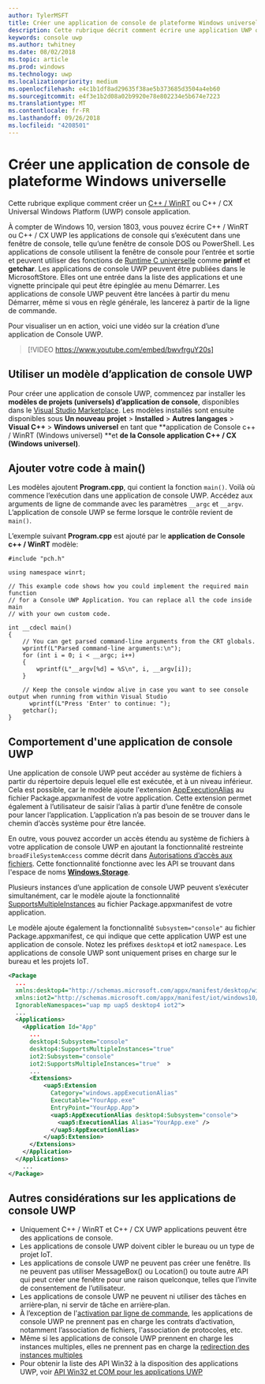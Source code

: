```yaml
---
author: TylerMSFT
title: Créer une application de console de plateforme Windows universelle
description: Cette rubrique décrit comment écrire une application UWP qui s’exécute dans une fenêtre de console.
keywords: console uwp
ms.author: twhitney
ms.date: 08/02/2018
ms.topic: article
ms.prod: windows
ms.technology: uwp
ms.localizationpriority: medium
ms.openlocfilehash: e4c1b1df8ad29635f38ae5b373685d3504a4eb60
ms.sourcegitcommit: e4f3e1b2d08a02b9920e78e802234e5b674e7223
ms.translationtype: MT
ms.contentlocale: fr-FR
ms.lasthandoff: 09/26/2018
ms.locfileid: "4208501"
---
```

# <a name="create-a-universal-windows-platform-console-app"></a>Créer une application de console de plateforme Windows universelle

Cette rubrique explique comment créer un [C++ / WinRT](/windows/uwp/cpp-and-winrt-apis/intro-to-using-cpp-with-winrt) ou C++ / CX Universal Windows Platform (UWP) console application.

À compter de Windows 10, version 1803, vous pouvez écrire C++ / WinRT ou C++ / CX UWP les applications de console qui s’exécutent dans une fenêtre de console, telle qu’une fenêtre de console DOS ou PowerShell. Les applications de console utilisent la fenêtre de console pour l’entrée et sortie et peuvent utiliser des fonctions de [Runtime C universelle](/cpp/c-runtime-library/reference/crt-alphabetical-function-reference) comme **printf** et **getchar**. Les applications de console UWP peuvent être publiées dans le MicrosoftStore. Elles ont une entrée dans la liste des applications et une vignette principale qui peut être épinglée au menu Démarrer. Les applications de console UWP peuvent être lancées à partir du menu Démarrer, même si vous en règle générale, les lancerez à partir de la ligne de commande.

Pour visualiser un en action, voici une vidéo sur la création d’une application de Console UWP.

> [!VIDEO https://www.youtube.com/embed/bwvfrguY20s]

## <a name="use-a-uwp-console-app-template"></a>Utiliser un modèle d’application de console UWP 

Pour créer une application de console UWP, commencez par installer les **modèles de projets (universels) d’application de console**, disponibles dans le [Visual Studio Marketplace](https://marketplace.visualstudio.com/items?itemName=AndrewWhitechapelMSFT.ConsoleAppUniversal). Les modèles installés sont ensuite disponibles sous **Un nouveau projet** > **Installed** > **Autres langages** > **Visual C++** > **Windows universel** en tant que **application de Console c++ / WinRT (Windows universel) **et **de la Console application C++ / CX (Windows universel)**.

## <a name="add-your-code-to-main"></a>Ajouter votre code à main()

Les modèles ajoutent **Program.cpp**, qui contient la fonction `main()`. Voilà où commence l’exécution dans une application de console UWP. Accédez aux arguments de ligne de commande avec les paramètres `__argc` et `__argv`. L’application de console UWP se ferme lorsque le contrôle revient de `main()`.

L’exemple suivant **Program.cpp** est ajouté par le **application de Console c++ / WinRT** modèle:

```cppwinrt
#include "pch.h"

using namespace winrt;

// This example code shows how you could implement the required main function
// for a Console UWP Application. You can replace all the code inside main
// with your own custom code.

int __cdecl main()
{
    // You can get parsed command-line arguments from the CRT globals.
    wprintf(L"Parsed command-line arguments:\n");
    for (int i = 0; i < __argc; i++)
    {
        wprintf(L"__argv[%d] = %S\n", i, __argv[i]);
    }

    // Keep the console window alive in case you want to see console output when running from within Visual Studio
      wprintf(L"Press 'Enter' to continue: ");
    getchar();
}
```

## <a name="uwp-console-app-behavior"></a>Comportement d'une application de console UWP

Une application de console UWP peut accéder au système de fichiers à partir du répertoire depuis lequel elle est exécutée, et à un niveau inférieur. Cela est possible, car le modèle ajoute l'extension [AppExecutionAlias](https://docs.microsoft.com/uwp/schemas/appxpackage/uapmanifestschema/element-uap5-appexecutionalias) au fichier Package.appxmanifest de votre application. Cette extension permet également à l’utilisateur de saisir l’alias à partir d’une fenêtre de console pour lancer l’application. L’application n’a pas besoin de se trouver dans le chemin d’accès système pour être lancée.

En outre, vous pouvez accorder un accès étendu au système de fichiers à votre application de console UWP en ajoutant la fonctionnalité restreinte `broadFileSystemAccess` comme décrit dans [Autorisations d’accès aux fichiers](https://docs.microsoft.com/windows/uwp/files/file-access-permissions). Cette fonctionnalité fonctionne avec les API se trouvant dans l'espace de noms [**Windows.Storage**](https://msdn.microsoft.com/library/windows/apps/BR227346).

Plusieurs instances d’une application de console UWP peuvent s’exécuter simultanément, car le modèle ajoute la fonctionnalité [SupportsMultipleInstances](multi-instance-uwp.md) au fichier Package.appxmanifest de votre application.

Le modèle ajoute également la fonctionnalité `Subsystem="console"` au fichier Package.appxmanifest, ce qui indique que cette application UWP est une application de console. Notez les préfixes `desktop4` et iot2 `namespace`. Les applications de console UWP sont uniquement prises en charge sur le bureau et les projets IoT.

```xml
<Package
  ...
  xmlns:desktop4="http://schemas.microsoft.com/appx/manifest/desktop/windows10/4" 
  xmlns:iot2="http://schemas.microsoft.com/appx/manifest/iot/windows10/2" 
  IgnorableNamespaces="uap mp uap5 desktop4 iot2">
  ...
  <Applications>
    <Application Id="App"
      ...
      desktop4:Subsystem="console" 
      desktop4:SupportsMultipleInstances="true" 
      iot2:Subsystem="console" 
      iot2:SupportsMultipleInstances="true"  >
      ...
      <Extensions>
          <uap5:Extension 
            Category="windows.appExecutionAlias" 
            Executable="YourApp.exe" 
            EntryPoint="YourApp.App">
            <uap5:AppExecutionAlias desktop4:Subsystem="console">
              <uap5:ExecutionAlias Alias="YourApp.exe" />
            </uap5:AppExecutionAlias>
          </uap5:Extension>
      </Extensions>
    </Application>
  </Applications>
    ...
</Package>
```

## <a name="additional-considerations-for-uwp-console-apps"></a>Autres considérations sur les applications de console UWP

- Uniquement C++ / WinRT et C++ / CX UWP applications peuvent être des applications de console.
- Les applications de console UWP doivent cibler le bureau ou un type de projet IoT.
- Les applications de console UWP ne peuvent pas créer une fenêtre. Ils ne peuvent pas utiliser MessageBox() ou Location() ou toute autre API qui peut créer une fenêtre pour une raison quelconque, telles que l’invite de consentement de l’utilisateur.
- Les applications de console UWP ne peuvent ni utiliser des tâches en arrière‑plan, ni servir de tâche en arrière‑plan.
- À l’exception de l'[activation par ligne de commande](https://blogs.windows.com/buildingapps/2017/07/05/command-line-activation-universal-windows-apps/#5YJUzjBoXCL4MhAe.97), les applications de console UWP ne prennent pas en charge les contrats d’activation, notamment l’association de fichiers, l'association de protocoles, etc.
- Même si les applications de console UWP prennent en charge les instances multiples, elles ne prennent pas en charge la [redirection des instances multiples](multi-instance-uwp.md)
- Pour obtenir la liste des API Win32 à la disposition des applications UWP, voir [API Win32 et COM pour les applications UWP](https://docs.microsoft.com/uwp/win32-and-com/win32-and-com-for-uwp-apps)